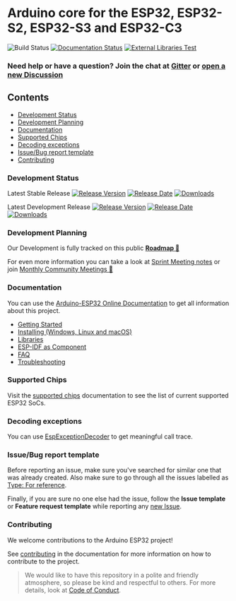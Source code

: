 # Arduino core for the ESP32, ESP32-S2, ESP32-S3 and ESP32-C3

![Build Status](https://github.com/espressif/arduino-esp32/workflows/ESP32%20Arduino%20CI/badge.svg) [![Documentation Status](https://readthedocs.com/projects/espressif-arduino-esp32/badge/?version=latest)](https://docs.espressif.com/projects/arduino-esp32/en/latest/?badge=latest)
[![External Libraries Test](https://github.com/P-R-O-C-H-Y/arduino-esp32/actions/workflows/lib.yml/badge.svg?branch=Libraries_CI_test&event=push)](https://github.com/P-R-O-C-H-Y/arduino-esp32/actions/workflows/lib.yml?link=http://https://github.com/P-R-O-C-H-Y/arduino-esp32/LIB_TEST.md)

### Need help or have a question? Join the chat at [Gitter](https://gitter.im/espressif/arduino-esp32) or [open a new Discussion](https://github.com/espressif/arduino-esp32/discussions)

## Contents

  - [Development Status](#development-status)
  - [Development Planning](#development-planning)
  - [Documentation](#documentation)
  - [Supported Chips](#supported-chips)
  - [Decoding exceptions](#decoding-exceptions)
  - [Issue/Bug report template](#issuebug-report-template)
  - [Contributing](#contributing)

### Development Status

Latest Stable Release  [![Release Version](https://img.shields.io/github/release/espressif/arduino-esp32.svg?style=plastic)](https://github.com/espressif/arduino-esp32/releases/latest/) [![Release Date](https://img.shields.io/github/release-date/espressif/arduino-esp32.svg?style=plastic)](https://github.com/espressif/arduino-esp32/releases/latest/) [![Downloads](https://img.shields.io/github/downloads/espressif/arduino-esp32/latest/total.svg?style=plastic)](https://github.com/espressif/arduino-esp32/releases/latest/)

Latest Development Release  [![Release Version](https://img.shields.io/github/release/espressif/arduino-esp32/all.svg?style=plastic)](https://github.com/espressif/arduino-esp32/releases/) [![Release Date](https://img.shields.io/github/release-date-pre/espressif/arduino-esp32.svg?style=plastic)](https://github.com/espressif/arduino-esp32/releases/) [![Downloads](https://img.shields.io/github/downloads-pre/espressif/arduino-esp32/latest/total.svg?style=plastic)](https://github.com/espressif/arduino-esp32/releases/)

### Development Planning

Our Development is fully tracked on this public **[Roadmap 🎉](https://github.com/orgs/espressif/projects/3)** 

For even more information you can take a look at [Sprint Meeting notes](https://github.com/espressif/arduino-esp32/discussions/categories/sprints-meeting-notes) or join [Monthly Community Meetings 🔔](https://github.com/espressif/arduino-esp32/discussions/categories/monthly-community-meetings)

### Documentation

You can use the [Arduino-ESP32 Online Documentation](https://docs.espressif.com/projects/arduino-esp32/en/latest/) to get all information about this project.

* [Getting Started](https://docs.espressif.com/projects/arduino-esp32/en/latest/getting_started.html)
* [Installing (Windows, Linux and macOS)](https://docs.espressif.com/projects/arduino-esp32/en/latest/installing.html)
* [Libraries](https://docs.espressif.com/projects/arduino-esp32/en/latest/libraries.html)
* [ESP-IDF as Component](https://docs.espressif.com/projects/arduino-esp32/en/latest/esp-idf_component.html)
* [FAQ](https://docs.espressif.com/projects/arduino-esp32/en/latest/faq.html)
* [Troubleshooting](https://docs.espressif.com/projects/arduino-esp32/en/latest/troubleshooting.html)

### Supported Chips

Visit the [supported chips](https://docs.espressif.com/projects/arduino-esp32/en/latest/getting_started.html#supported-soc-s) documentation to see the list of current supported ESP32 SoCs.

### Decoding exceptions

You can use [EspExceptionDecoder](https://github.com/me-no-dev/EspExceptionDecoder) to get meaningful call trace.

### Issue/Bug report template

Before reporting an issue, make sure you've searched for similar one that was already created. Also make sure to go through all the issues labelled as [Type: For reference](https://github.com/espressif/arduino-esp32/issues?q=is%3Aissue+label%3A%22Type%3A+For+reference%22+).

Finally, if you are sure no one else had the issue, follow the **Issue template** or **Feature request template** while reporting any [new Issue](https://github.com/espressif/arduino-esp32/issues/new/choose).

### Contributing

We welcome contributions to the Arduino ESP32 project!

See [contributing](https://docs.espressif.com/projects/arduino-esp32/en/latest/contributing.html) in the documentation for more information on how to contribute to the project.

> We would like to have this repository in a polite and friendly atmosphere, so please be kind and respectful to others. For more details, look at [Code of Conduct](https://github.com/espressif/arduino-esp32/blob/master/CODE_OF_CONDUCT.md).

